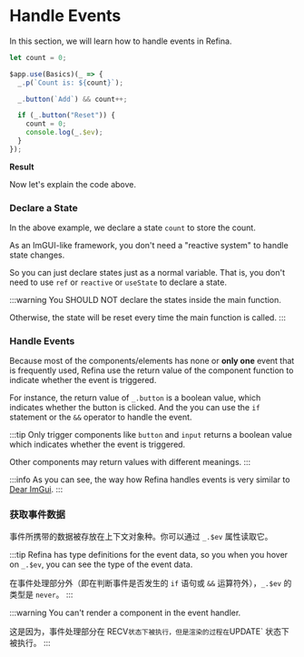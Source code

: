 <script setup>   
import EventHandling from "../../snippets/event-handling.vue";
</script>

# Handle Events

In this section, we will learn how to handle events in Refina.

```ts
let count = 0;

$app.use(Basics)(_ => {
  _.p(`Count is: ${count}`);

  _.button(`Add`) && count++;

  if (_.button("Reset")) {
    count = 0;
    console.log(_.$ev);
  }
});
```

**Result**

<EventHandling />

Now let's explain the code above.

### Declare a State

In the above example, we declare a state `count` to store the count.

As an ImGUI-like framework, you don't need a "reactive system" to handle state changes.

So you can just declare states just as a normal variable. That is, you don't need to use `ref` or `reactive` or `useState` to declare a state.

:::warning
You SHOULD NOT declare the states inside the main function.

Otherwise, the state will be reset every time the main function is called.
:::

### Handle Events

Because most of the components/elements has none or **only one** event that is frequently used, Refina use the return value of the component function to indicate whether the event is triggered.

For instance, the return value of `_.button` is a boolean value, which indicates whether the button is clicked. And the you can use the `if` statement or the `&&` operator to handle the event.

:::tip
Only trigger components like `button` and `input` returns a boolean value which indicates whether the event is triggered.

Other components may return values with different meanings.
:::

:::info
As you can see, the way how Refina handles events is very similar to [Dear ImGui](https://github.com/ocornut/imgui).
:::

### 获取事件数据

事件所携带的数据被存放在上下文对象种。你可以通过 `_.$ev` 属性读取它。

:::tip
Refina has type definitions for the event data, so you when you hover on `_.$ev`, you can see the type of the event data.

在事件处理部分外（即在判断事件是否发生的 `if` 语句或 `&&` 运算符外），`_.$ev` 的类型是 `never`。
:::

:::warning
You can't render a component in the event handler.

这是因为，事件处理部分在 RECV`状态下被执行，但是渲染的过程在`UPDATE\` 状态下被执行。
:::
